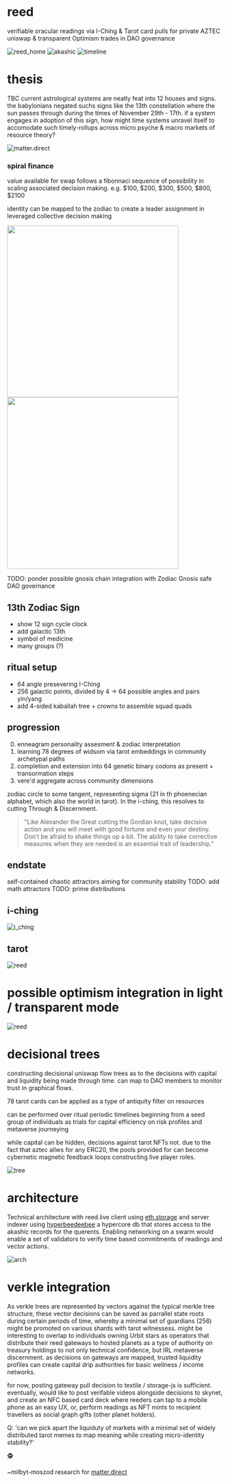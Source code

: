 # reed
verifiable oracular readings via I-Ching & Tarot card pulls for private AZTEC uniswap & transparent Optimism trades in DAO governance

![reed_home](./reed_homage.gif)
![akashic](./akashic.png)
![timeline](./timeline.png)

# thesis
TBC
current astrological systems are neatly feat into 12 houses and signs. the babylonians negated suchs signs like the 13th constellation where the sun passes through during the times of November 29th - 17th. if a system engages in adoption of this sign, how might time systems unravel itself to accomodate such timely-rollups across micro psyche & macro markets of resource theory?

![matter.direct](./matter.direct.png)

### spiral finance
value available for swap follows a fibonnaci sequence of possibility in scaling associated decision making. e.g. $100, $200, $300, $500, $800, $2100

identity can be mapped to the zodiac to create a leader assignment in leveraged collective decision making

<p float="left">
  <img src="/zodiac_well.gif" width="400" />
  <img src="/zodiac_well.png" width="400" /> 
</p>

TODO: ponder possible gnosis chain integration with Zodiac Gnosis safe DAO governance

## 13th Zodiac Sign
- show 12 sign cycle clock
- add galactic 13th
- symbol of medicine
- many groups (?)

## ritual setup
- 64 angle presevering I-Ching 
- 256 galactic points, divided by 4 -> 64 possible angles and pairs yin/yang
- add 4-sided kaballah tree + crowns to assemble squad quads

## progression
0. enneagram personality assesment & zodiac interpretation 
1. learning 78 degrees of widsom via tarot embeddings in community archetypal paths
2. completion and extension into 64 genetic binary codons as present + transormation steps
3. vere'd aggregate across community dimensions 

zodiac circle to some tangent, representing sigma (21 in th phoenecian alphabet, which also the world in tarot). In the i-ching, this resolves to cutting Through & Discernment. 

> "Like Alexander the Great cutting the Gordian knot, take decisive action and you will meet with good fortune and even your destiny. Don’t be afraid to shake things up a bit. The ability to take corrective measures when they are needed is an essential trait of leadership."

## endstate
self-contained chaotic attractors aiming for community stability
TODO: add math attractors
TODO: prime distributions

## i-ching
![i_ching](./i_ching.png)

## tarot
![reed](./reed_interface_v2.png)

# possible optimism integration in light / transparent mode

![reed](./reed_interface_light.png)

# decisional trees
constructing decisional uniswap flow trees as to the decisions with capital and liquidity being made through time. can map to DAO members to monitor trust in graphical flows.

78 tarot cards can be applied as a type of antiquity filter on resources

can be performed over ritual periodic timelines beginning from a seed group of individuals as trials for capital efficiency on risk profiles and metaverse journeying

while capital can be hidden, decisions against tarot NFTs not. due to the fact that aztec allws for any ERC20, the pools provided for can become cybernetic magnetic feedback loops constructing live player roles.

![tree](./atlas.png)

# architecture
Technical architecture with reed.live client using [eth.storage](https://eth.storage/javascript#usage) and server indexer using [hyperbeedeebee](https://github.com/RangerMauve/hyperbeedeebee) a hypercore db that stores access to the akashic records for the querents. Enabling networking on a swarm would enable a set of validators to verify time based commitments of readings and vector actions.

![arch](./reed_arch.png)

# verkle integration

As verkle trees are represented by vectors against the typical merkle tree structure, these vector decisions can be saved as parrallel state roots during certain periods of time, whereby a minimal set of guardians (256) might be promoted on various shards with tarot witnessess. might be interesting to overlap to individuals owning Urbit stars as operators that distribute their reed gateways to hosted planets as a type of authority on treasury holdings to not only technical confidence, but IRL metaverse discernment. as decisions on gateways are mapped, trusted liquidity profiles can create capital drip authorities for basic wellness / income networks.

for now, posting gateway pull decision to textile / storage-js is sufficient. eventually, would like to post verifable videos alongside decisions to skynet, and create an NFC based card deck where reeders can tap to a mobile phone as an easy UX, or, perform readings as NFT mints to recipient travellers as social graph gifts (other planet holders).

Q: 'can we pick apart the liquiduty of markets with a minimal set of widely distributed tarot memes to map meaning while creating micro-identity stability?'

🕵️

~milbyt-moszod research for [matter.direct](http://matter.direct)
